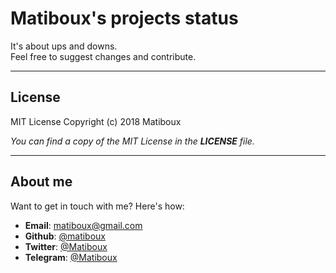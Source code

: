 # Matiboux's projects status

It's about ups and downs.  
Feel free to suggest changes and contribute.

---

## License

MIT License
Copyright (c) 2018 Matiboux

*You can find a copy of the MIT License in the **LICENSE** file.*

---

## About me

Want to get in touch with me? Here's how:
 - **Email**: [matiboux@gmail.com](mailto:matiboux@gmail.com)
 - **Github**: [@matiboux](https://github.com/matiboux)
 - **Twitter**: [@Matiboux](https://twitter.com/Matiboux)
 - **Telegram**: [@Matiboux](https://t.me/Matiboux)